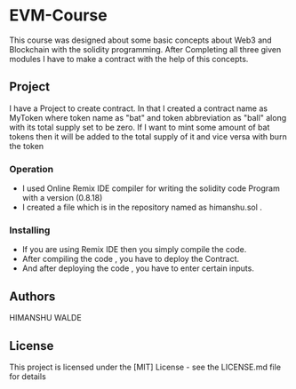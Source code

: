 # EVM-Course
This course was designed about some basic concepts about Web3 and Blockchain with the solidity programming. 
After Completing all three given modules I have to make a contract with the help of this concepts.

## Project
I have a Project to create contract. In that I created a contract name as MyToken where token name as "bat" and token abbreviation as "ball" along with its total supply set to be zero. If I want to mint some amount of bat tokens then it will be added to the total supply of it and vice versa with burn the token 

### Operation 

* I used Online Remix IDE compiler for writing the solidity code Program with a version (0.8.18)
* I created a file which is in the repository named as himanshu.sol .

### Installing

* If you are using Remix IDE then you simply compile the code.
* After compiling the code , you have to deploy the Contract.
* And after deploying the code , you have to enter certain inputs. 

## Authors
HIMANSHU WALDE

## License
This project is licensed under the [MIT] License - see the LICENSE.md file for details
